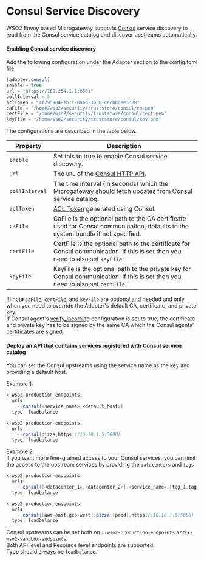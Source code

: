 # Consul Service Discovery

WSO2 Envoy based Microgateway supports [Consul](https://www.hashicorp.com/products/consul) service discovery to read from the Consul service catalog and discover upstreams automatically.

#### Enabling Consul service discovery

Add the following configuration under the Adapter section to the config.toml file

``` java
[adapter.consul]
enable = true
url = "https://169.254.1.1:8501"
pollInterval = 5
aclToken = "4f295904-1b7f-8abd-3058-cecb06ee3338"
caFile = "/home/wso2/security/truststore/consul/ca.pem"
certFile = "/home/wso2/security/truststore/consul/cert.pem"
keyFile = "/home/wso2/security/truststore/consul/key.pem"
```

The configurations are described in the table below.

|<div style="width:100px">Property</div>| Description                                                                    |
|---------------------------------------|--------------------------------------------------------------------------------|
| `enable`                              | Set this to true to enable Consul service discovery. |
| `url`                                 | The `URL` of the [Consul HTTP API](https://www.consul.io/api-docs#http-api-structure).|
| `pollInterval`                        | The time interval (in seconds) which the Microgateway should fetch updates from Consul service catalog.|
| `aclToken`                            | [ACL Token](https://learn.hashicorp.com/tutorials/consul/access-control-setup-production) generated using Consul.|
| `caFile`                              | CaFile is the optional path to the CA certificate used for Consul communication, defaults to the system bundle if not specified.|
| `certFile`                            | CertFile is the optional path to the certificate for Consul communication. If this is set then you need to also set `keyFile`.|
| `keyFile`                             | KeyFile is the optional path to the private key for Consul communication. If this is set then you need to also set `certFile`.|


!!! note
`caFile`, `certFile`, and `keyFile` are optional and needed and only when you need to override the Adapter's default CA, certificate, and private key.<br>
If Consul agent's [verify_incoming](https://www.consul.io/docs/agent/options#verify_incoming) configuration is set to true, the certificate and private key has to be signed by the same
CA which the Consul agents' certificates are signed.


#### Deploy an API that contains services registered with Consul service catalog

You can set the Consul upstreams using the service name as the key and providing a default host.

Example 1:

```java tab="Format"
x-wso2-production-endpoints:
  urls:
    - consul(<service_name>,<default_host>)
  type: loadbalance
```

```java tab="Example"
x-wso2-production-endpoints:
  urls:
    - consul(pizza,https://10.10.1.5:5000)
  type: loadbalance
```

Example 2:<br>
If you want more fine-grained access to your Consul services, you can limit the access to the upstream services by providing
the `datacenters` and `tags`

```java tab="Format"
x-wso2-production-endpoints:
  urls:
    - consul([<datacenter_1>,<datacenter_2>].<service_name>.[tag_1,tag_2],<default_host>)
  type: loadbalance
```

```java tab="Example"
x-wso2-production-endpoints:
  urls:
    - consul([aws-east,gcp-west].pizza.[prod],https://10.10.1.5:5000)
  type: loadbalance
```

<!-- todo rumesh check the keyword for loadbalance once implemented -->

Consul upstreams can be set both on `x-wso2-production-endpoints` and `x-wso2-sandbox-endpoints`.<br>
Both API level and Resource level endpoints are supported.<br>
Type should always be `loadbalance`.<br>

       
